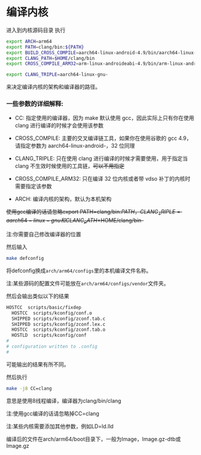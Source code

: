 # 编译内核
进入到内核源码目录
执行
```bash
export ARCH=arm64
export PATH=clang/bin:${PATH}
export BUILD_CROSS_COMPILE=aarch64-linux-android-4.9/bin/aarch64-linux-android-
export CLANG_PATH=$HOME/clang/bin
export CROSS_COMPILE_ARM32=arm-linux-androideabi-4.9/bin/arm-linux-androideabi-

export CLANG_TRIPLE=aarch64-linux-gnu-
```
来决定编译内核的架构和编译器的路径。

### 一些参数的详细解释:

- CC:	指定使用的编译器，因为 make 默认使用 gcc，因此实际上只有你在使用 clang 进行编译的时候才会使用该参数

- CROSS_COMPILE:	主要的交叉编译链工具，如果你在使用谷歌的 gcc 4.9，请指定参数为 aarch64-linux-android-，32 位同理

- CLANG_TRIPLE:	只在使用 clang 进行编译的时候才需要使用，用于指定当 clang 不生效时候使用的工具链，~~可以不用指定~~

- CROSS_COMPILE_ARM32:	只在编译 32 位内核或者带 vdso 补丁的内核时需要指定该参数

- ARCH: 编译内核的架构，默认为本机架构

~~使用gcc编译的话请忽略export PATH=clang/bin:${PATH}，CLANG_TRIPLE=aarch64-linux-gnu和CLANG_PATH=$HOME/clang/bin-~~

注:你需要自己修改编译器的位置

然后输入
```bash
make defconfig
```
将defconfig换成`arch/arm64/configs`里的本机编译文件名称。

注:某些源码的配置文件可能放在`arch/arm64/configs/vendor`文件夹。

然后会输出类似以下的结果
```bash
HOSTCC  scripts/basic/fixdep
  HOSTCC  scripts/kconfig/conf.o
  SHIPPED scripts/kconfig/zconf.tab.c
  SHIPPED scripts/kconfig/zconf.lex.c
  HOSTCC  scripts/kconfig/zconf.tab.o
  HOSTLD  scripts/kconfig/conf
#
# configuration written to .config
#
```
可能输出的结果有所不同。

然后执行
```bash
make -j8 CC=clang 
```
意思是使用8线程编译，编译器为clang/bin/clang

注:使用gcc编译的话请忽略掉CC=clang

注:某些内核需要添加其他参数，例如LD=ld.lld

编译后的文件在arch/arm64/boot目录下，一般为Image，Image.gz-dtb或Image.gz
